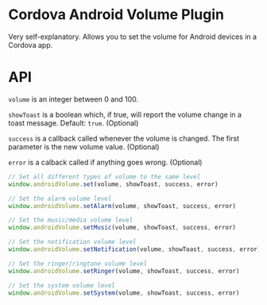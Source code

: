 # Cordova Android Volume Plugin

Very self-explanatory. Allows you to set the volume for Android devices in a Cordova app.

# API

`volume` is an integer between 0 and 100.

`showToast` is a boolean which, if true, will report the volume change in a toast message. Default: `true`. (Optional)

`success` is a callback called whenever the volume is changed. The first parameter is the new volume value. (Optional)

`error` is a calback called if anything goes wrong. (Optional)

```js
// Set all different types of volume to the same level
window.androidVolume.set(volume, showToast, success, error)

// Set the alarm volume level
window.androidVolume.setAlarm(volume, showToast, success, error)

// Set the music/media volume level
window.androidVolume.setMusic(volume, showToast, success, error)

// Set the notification volume level
window.androidVolume.setNotification(volume, showToast, success, error)

// Set the ringer/ringtone volume level
window.androidVolume.setRinger(volume, showToast, success, error)

// Set the system volume level
window.androidVolume.setSystem(volume, showToast, success, error)
```